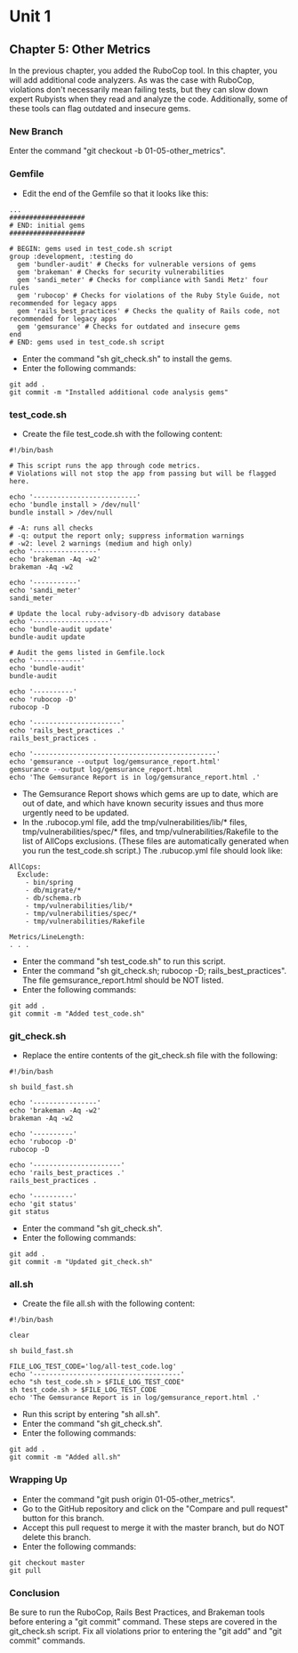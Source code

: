 # Unit 1
## Chapter 5: Other Metrics
In the previous chapter, you added the RuboCop tool.  In this chapter, you will add additional code analyzers.  As was the case with RuboCop, violations don't necessarily mean failing tests, but they can slow down expert Rubyists when they read and analyze the code.  Additionally, some of these tools can flag outdated and insecure gems.

### New Branch
Enter the command "git checkout -b 01-05-other_metrics".

### Gemfile
* Edit the end of the Gemfile so that it looks like this:
```
...
###################
# END: initial gems
###################

# BEGIN: gems used in test_code.sh script
group :development, :testing do
  gem 'bundler-audit' # Checks for vulnerable versions of gems
  gem 'brakeman' # Checks for security vulnerabilities
  gem 'sandi_meter' # Checks for compliance with Sandi Metz' four rules
  gem 'rubocop' # Checks for violations of the Ruby Style Guide, not recommended for legacy apps
  gem 'rails_best_practices' # Checks the quality of Rails code, not recommended for legacy apps
  gem 'gemsurance' # Checks for outdated and insecure gems
end
# END: gems used in test_code.sh script
```
* Enter the command "sh git_check.sh" to install the gems.
* Enter the following commands:
```
git add .
git commit -m "Installed additional code analysis gems" 
```
### test_code.sh
* Create the file test_code.sh with the following content:
```
#!/bin/bash

# This script runs the app through code metrics.
# Violations will not stop the app from passing but will be flagged here.

echo '--------------------------'
echo 'bundle install > /dev/null'
bundle install > /dev/null

# -A: runs all checks
# -q: output the report only; suppress information warnings
# -w2: level 2 warnings (medium and high only)
echo '----------------'
echo 'brakeman -Aq -w2'
brakeman -Aq -w2

echo '-----------'
echo 'sandi_meter'
sandi_meter

# Update the local ruby-advisory-db advisory database
echo '-------------------'
echo 'bundle-audit update'
bundle-audit update

# Audit the gems listed in Gemfile.lock
echo '------------'
echo 'bundle-audit'
bundle-audit

echo '----------'
echo 'rubocop -D'
rubocop -D

echo '----------------------'
echo 'rails_best_practices .'
rails_best_practices .

echo '----------------------------------------------'
echo 'gemsurance --output log/gemsurance_report.html'
gemsurance --output log/gemsurance_report.html
echo 'The Gemsurance Report is in log/gemsurance_report.html .'
```
* The Gemsurance Report shows which gems are up to date, which are out of date, and which have known security issues and thus more urgently need to be updated.
* In the .rubocop.yml file, add the tmp/vulnerabilities/lib/* files, tmp/vulnerabilities/spec/* files, and tmp/vulnerabilities/Rakefile to the list of AllCops exclusions.  (These files are automatically generated when you run the test_code.sh script.)  The .rubucop.yml file should look like:
```
AllCops:
  Exclude:
    - bin/spring
    - db/migrate/*
    - db/schema.rb
    - tmp/vulnerabilities/lib/*
    - tmp/vulnerabilities/spec/*
    - tmp/vulnerabilities/Rakefile
    
Metrics/LineLength:
. . .
```
* Enter the command "sh test_code.sh" to run this script.
* Enter the command "sh git_check.sh; rubocop -D; rails_best_practices".  The file gemsurance_report.html should be NOT listed.
* Enter the following commands:
```
git add .
git commit -m "Added test_code.sh" 
```

### git_check.sh
* Replace the entire contents of the git_check.sh file with the following:
```
#!/bin/bash

sh build_fast.sh

echo '----------------'
echo 'brakeman -Aq -w2'
brakeman -Aq -w2

echo '----------'
echo 'rubocop -D'
rubocop -D

echo '----------------------'
echo 'rails_best_practices .'
rails_best_practices .

echo '----------'
echo 'git status'
git status
```
* Enter the command "sh git_check.sh".
* Enter the following commands:
```
git add .
git commit -m "Updated git_check.sh" 
```

### all.sh
* Create the file all.sh with the following content:
```
#!/bin/bash

clear

sh build_fast.sh

FILE_LOG_TEST_CODE='log/all-test_code.log'
echo '-------------------------------------'
echo "sh test_code.sh > $FILE_LOG_TEST_CODE"
sh test_code.sh > $FILE_LOG_TEST_CODE
echo 'The Gemsurance Report is in log/gemsurance_report.html .'
```
* Run this script by entering "sh all.sh".
* Enter the command "sh git_check.sh".
* Enter the following commands:
```
git add .
git commit -m "Added all.sh"
```

### Wrapping Up
* Enter the command "git push origin 01-05-other_metrics".
* Go to the GitHub repository and click on the "Compare and pull request" button for this branch.
* Accept this pull request to merge it with the master branch, but do NOT delete this branch.
* Enter the following commands:
```
git checkout master
git pull
```

### Conclusion
Be sure to run the RuboCop, Rails Best Practices, and Brakeman tools before entering a "git commit" command.  These steps are covered in the git_check.sh script.  Fix all violations prior to entering the "git add" and "git commit" commands.
